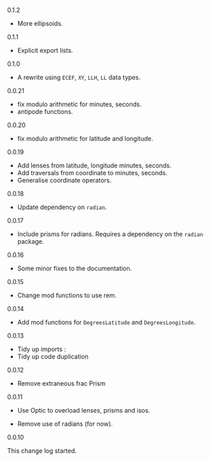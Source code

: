 0.1.2

* More ellipsoids.

0.1.1

* Explicit export lists.

0.1.0

* A rewrite using `ECEF`, `XY`, `LLH`, `LL` data types.

0.0.21

* fix modulo arithmetic for minutes, seconds.
* antipode functions.

0.0.20

* fix modulo arithmetic for latitude and longitude.

0.0.19

* Add lenses from latitude, longitude minutes, seconds.
* Add traversals from coordinate to minutes, seconds.
* Generalise coordinate operators.

0.0.18

* Update dependency on `radian`.

0.0.17

* Include prisms for radians. Requires a dependency on the `radian` package.

0.0.16

* Some minor fixes to the documentation.

0.0.15

* Change mod functions to use rem.

0.0.14

* Add mod functions for `DegreesLatitude` and `DegreesLongitude`.

0.0.13

* Tidy up imports
:
* Tidy up code duplication

0.0.12

* Remove extraneous frac Prism

0.0.11

* Use Optic to overload lenses, prisms and isos.

* Remove use of radians (for now).

0.0.10

This change log started.

